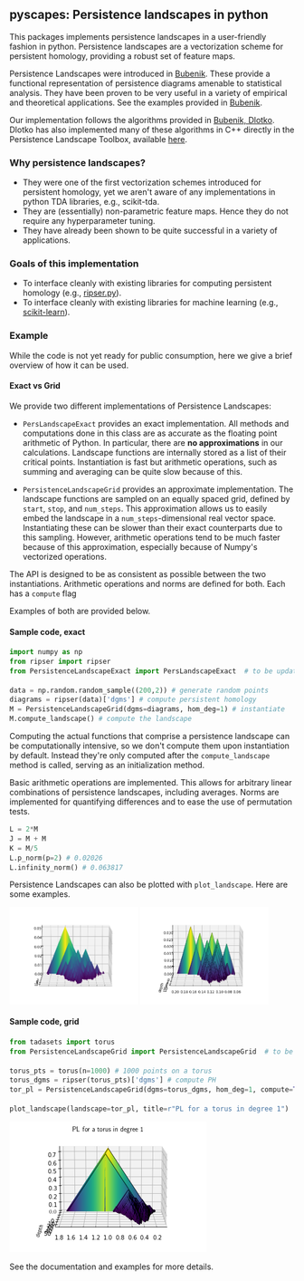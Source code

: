 ## pyscapes: Persistence landscapes in python

This packages implements persistence landscapes in a user-friendly
fashion in python. Persistence landscapes are a vectorization scheme for
persistent homology, providing a robust set of feature maps. 

Persistence Landscapes were introduced in 
[Bubenik](https://jmlr.org/papers/volume16/bubenik15a/bubenik15a.pdf).
These provide a functional representation of persistence diagrams amenable
to statistical analysis. They have been proven to be very useful in a variety
of empirical and theoretical applications. See the examples provided 
in [Bubenik](https://arxiv.org/abs/1810.04963).

Our implementation follows the algorithms provided in 
[Bubenik, Dlotko](https://www.sciencedirect.com/science/article/abs/pii/S0747717116300104).
Dlotko has also implemented many of these algorithms in C++ directly in the
Persistence Landscape Toolbox, available 
[here](https://www.math.upenn.edu/~dlotko/persistenceLandscape.html).


### Why persistence landscapes?
- They were one of the first vectorization schemes introduced for persistent
homology, yet we aren't aware of any implementations in python TDA libraries, 
e.g., scikit-tda.
- They are (essentially) non-parametric feature maps. Hence they do not
require any hyperparameter tuning.
- They have already been shown to be quite successful in a variety of 
applications.

### Goals of this implementation
- To interface cleanly with existing libraries for computing persistent
homology (e.g., [ripser.py](https://github.com/scikit-tda/ripser.py)).
- To interface cleanly with existing libraries for machine learning
(e.g., [scikit-learn](https://scikit-learn.org/stable/index.html)).


### Example
While the code is not yet ready for public consumption, here we give a 
brief overview of how it can be used.

#### Exact vs Grid
We provide two different implementations of Persistence Landscapes:

- `PersLandscapeExact` provides an exact implementation. All methods 
and computations done in this class are as accurate as the floating point
arithmetic of Python. In particular, there are __no approximations__ in
our calculations. Landscape functions are internally stored as a list
of their critical points. Instantiation is fast but arithmetic operations,
such as summing and averaging can be quite slow because of this. 

- `PersistenceLandscapeGrid` provides an approximate implementation. 
The landscape functions are sampled on an equally spaced grid, defined by
`start`, `stop`, and `num_steps`.
This approximation allows us to easily embed the landscape in a `num_steps`-dimensional
real vector space. Instantiating these can be slower than their exact counterparts due
to this sampling. However, arithmetic operations tend to be much faster because
of this approximation, especially because of Numpy's vectorized operations.

The API is designed to be as consistent as possible between the two
instantiations. Arithmetic operations and norms are defined for both.
Each has a `compute` flag 

Examples of both are provided below.

#### Sample code, exact

```python
import numpy as np
from ripser import ripser
from PersistenceLandscapeExact import PersLandscapeExact  # to be updated

data = np.random.random_sample((200,2)) # generate random points
diagrams = ripser(data)['dgms'] # compute persistent homology
M = PersistenceLandscapeGrid(dgms=diagrams, hom_deg=1) # instantiate
M.compute_landscape() # compute the landscape
```
Computing the actual functions that comprise a persistence landscape can 
be computationally intensive, so we
don't compute them upon instantiation by default. Instead they're only computed 
after the `compute_landscape` method is called, serving as an initialization 
method. 

Basic arithmetic operations are implemented. This allows for
arbitrary linear combinations of persistence landscapes, including
averages. Norms are implemented for quantifying differences and to
ease the use of permutation tests.
```python
L = 2*M
J = M + M
K = M/5
L.p_norm(p=2) # 0.02026
L.infinity_norm() # 0.063817
```
Persistence Landscapes can also be plotted with `plot_landscape`.
Here are some examples.

<p float="left">
<img src="docs/PL_rand_sample.png" width = 45% />
<img src="docs/PL_bc_pl.png" width=45%>
</p>

#### Sample code, grid
```python
from tadasets import torus
from PersistenceLandscapeGrid import PersistenceLandscapeGrid  # to be updated

torus_pts = torus(n=1000) # 1000 points on a torus
torus_dgms = ripser(torus_pts)['dgms'] # compute PH
tor_pl = PersistenceLandscapeGrid(dgms=torus_dgms, hom_deg=1, compute=True) # compute and instantiate

plot_landscape(landscape=tor_pl, title=r"PL for a torus in degree 1")
```
<img src="docs/PL_tor_1.png" />

See the documentation and examples for more details.
